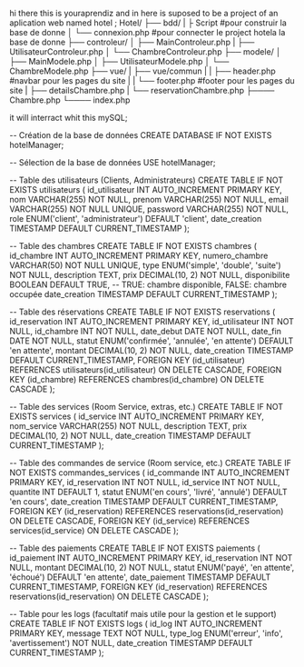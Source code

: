 hi there this is youraprendiz and in here is suposed to be a project of an aplication web named hotel ;
Hotel/
├── bdd/
|   ├ Script #pour construir la base de donne
│   └── connexion.php #pour connecter le project hotela la base de donne
├── controleur/
│   ├── MainControleur.php
|   ├── UtilisateurControleur.php
│   └── ChambreControleur.php
├── modele/
│   ├── MainModele.php
│   ├── UtilisateurModele.php
│   └── ChambreModele.php
├── vue/
|    ├── vue/commun
|    |     ├── header.php #navbar pour les pages du site
|    |     └── footer.php #footer pour les pages du site
|    ├── detailsChambre.php
|    └── reservationChambre.php
├──── Chambre.php
└──── index.php

it will interract whit  this mySQL;

-- Création de la base de données
CREATE DATABASE IF NOT EXISTS hotelManager;

-- Sélection de la base de données
USE hotelManager;

-- Table des utilisateurs (Clients, Administrateurs)
CREATE TABLE IF NOT EXISTS utilisateurs (
    id_utilisateur INT AUTO_INCREMENT PRIMARY KEY,
    nom VARCHAR(255) NOT NULL,
    prenom VARCHAR(255) NOT NULL,
    email VARCHAR(255) NOT NULL UNIQUE,
    password VARCHAR(255) NOT NULL,
    role ENUM('client', 'administrateur') DEFAULT 'client',
    date_creation TIMESTAMP DEFAULT CURRENT_TIMESTAMP
);

-- Table des chambres
CREATE TABLE IF NOT EXISTS chambres (
    id_chambre INT AUTO_INCREMENT PRIMARY KEY,
    numero_chambre VARCHAR(50) NOT NULL UNIQUE,
    type ENUM('simple', 'double', 'suite') NOT NULL,
    description TEXT,
    prix DECIMAL(10, 2) NOT NULL,
    disponibilite BOOLEAN DEFAULT TRUE,  -- TRUE: chambre disponible, FALSE: chambre occupée
    date_creation TIMESTAMP DEFAULT CURRENT_TIMESTAMP
);

-- Table des réservations
CREATE TABLE IF NOT EXISTS reservations (
    id_reservation INT AUTO_INCREMENT PRIMARY KEY,
    id_utilisateur INT NOT NULL,
    id_chambre INT NOT NULL,
    date_debut DATE NOT NULL,
    date_fin DATE NOT NULL,
    statut ENUM('confirmée', 'annulée', 'en attente') DEFAULT 'en attente',
    montant DECIMAL(10, 2) NOT NULL,
    date_creation TIMESTAMP DEFAULT CURRENT_TIMESTAMP,
    FOREIGN KEY (id_utilisateur) REFERENCES utilisateurs(id_utilisateur) ON DELETE CASCADE,
    FOREIGN KEY (id_chambre) REFERENCES chambres(id_chambre) ON DELETE CASCADE
);

-- Table des services (Room Service, extras, etc.)
CREATE TABLE IF NOT EXISTS services (
    id_service INT AUTO_INCREMENT PRIMARY KEY,
    nom_service VARCHAR(255) NOT NULL,
    description TEXT,
    prix DECIMAL(10, 2) NOT NULL,
    date_creation TIMESTAMP DEFAULT CURRENT_TIMESTAMP
);

-- Table des commandes de service (Room service, etc.)
CREATE TABLE IF NOT EXISTS commandes_services (
    id_commande INT AUTO_INCREMENT PRIMARY KEY,
    id_reservation INT NOT NULL,
    id_service INT NOT NULL,
    quantite INT DEFAULT 1,
    statut ENUM('en cours', 'livré', 'annulé') DEFAULT 'en cours',
    date_creation TIMESTAMP DEFAULT CURRENT_TIMESTAMP,
    FOREIGN KEY (id_reservation) REFERENCES reservations(id_reservation) ON DELETE CASCADE,
    FOREIGN KEY (id_service) REFERENCES services(id_service) ON DELETE CASCADE
);

-- Table des paiements
CREATE TABLE IF NOT EXISTS paiements (
    id_paiement INT AUTO_INCREMENT PRIMARY KEY,
    id_reservation INT NOT NULL,
    montant DECIMAL(10, 2) NOT NULL,
    statut ENUM('payé', 'en attente', 'échoué') DEFAULT 'en attente',
    date_paiement TIMESTAMP DEFAULT CURRENT_TIMESTAMP,
    FOREIGN KEY (id_reservation) REFERENCES reservations(id_reservation) ON DELETE CASCADE
);

-- Table pour les logs (facultatif mais utile pour la gestion et le support)
CREATE TABLE IF NOT EXISTS logs (
    id_log INT AUTO_INCREMENT PRIMARY KEY,
    message TEXT NOT NULL,
    type_log ENUM('erreur', 'info', 'avertissement') NOT NULL,
    date_creation TIMESTAMP DEFAULT CURRENT_TIMESTAMP
);
